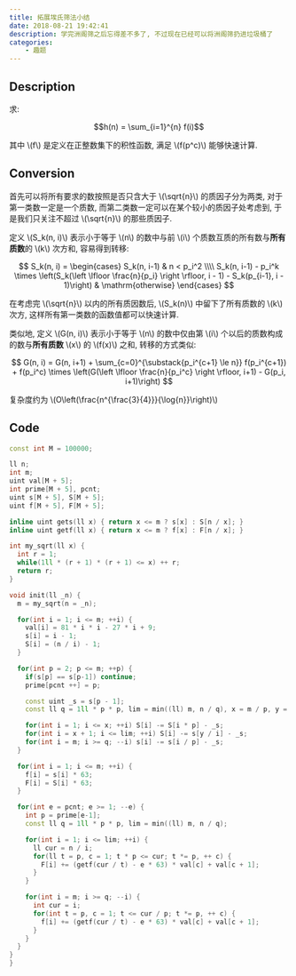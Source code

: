 ```yaml
---
title: 拓展埃氏筛法小结
date: 2018-08-21 19:42:41
description: 学完洲阁筛之后忘得差不多了, 不过现在已经可以将洲阁筛扔进垃圾桶了
categories:
    - 趣题
---
```


## Description

求:

$$h(n) = \sum_{i=1}^{n} f(i)$$ 

其中 \\(f\\) 是定义在正整数集下的积性函数, 满足 \\(f(p^c)\\) 能够快速计算.

## Conversion

首先可以将所有要求的数按照是否只含大于 \\(\sqrt{n}\\) 的质因子分为两类, 对于第一类数一定是一个质数, 而第二类数一定可以在某个较小的质因子处考虑到, 于是我们只关注不超过 \\(\sqrt{n}\\) 的那些质因子.

定义 \\(S_k(n, i)\\) 表示小于等于 \\(n\\) 的数中与前 \\(i\\) 个质数互质的所有数与**所有质数**的 \\(k\\) 次方和, 容易得到转移:

$$
S_k(n, i) = 
\begin{cases}
S_k(n, i-1) & n < p_i^2 \\\\
S_k(n, i-1) - p_i^k \times \left(S_k(\left \lfloor \frac{n}{p_i} \right \rfloor, i - 1) - S_k(p_{i-1}, i - 1)\right) & \mathrm{otherwise} 
\end{cases}
$$

在考虑完 \\(\sqrt{n}\\) 以内的所有质因数后, \\(S_k(n)\\) 中留下了所有质数的 \\(k\\) 次方, 这样所有第一类数的函数值都可以快速计算.

类似地, 定义 \\(G(n, i)\\) 表示小于等于 \\(n\\) 的数中仅由第 \\(i\\) 个以后的质数构成的数与**所有质数** \\(x\\) 的 \\(f(x)\\) 之和, 转移的方式类似:

$$
G(n, i) = G(n, i+1) + \sum_{c=0}^{\substack{p_i^{c+1} \le n}} f(p_i^{c+1}) + f(p_i^c) \times \left(G(\left \lfloor \frac{n}{p_i^c} \right \rfloor, i+1) - G(p_i, i+1)\right)
$$

复杂度约为 \\(O\left(\frac{n^{\frac{3}{4}}}{\log{n}}\right)\\)

## Code

```cpp
const int M = 100000;

ll n;
int m;
uint val[M + 5];
int prime[M + 5], pcnt;
uint s[M + 5], S[M + 5];
uint f[M + 5], F[M + 5];

inline uint gets(ll x) { return x <= m ? s[x] : S[n / x]; }
inline uint getf(ll x) { return x <= m ? f[x] : F[n / x]; }

int my_sqrt(ll x) {
  int r = 1;
  while(1ll * (r + 1) * (r + 1) <= x) ++ r;
  return r;
}

void init(ll _n) {
  m = my_sqrt(n = _n);

  for(int i = 1; i <= m; ++i) {
    val[i] = 81 * i * i - 27 * i + 9;
    s[i] = i - 1;
    S[i] = (n / i) - 1;
  }

  for(int p = 2; p <= m; ++p) {
    if(s[p] == s[p-1]) continue;
    prime[pcnt ++] = p;

    const uint _s = s[p - 1];
    const ll q = 1ll * p * p, lim = min((ll) m, n / q), x = m / p, y = n / p;

    for(int i = 1; i <= x; ++i) S[i] -= S[i * p] - _s;
    for(int i = x + 1; i <= lim; ++i) S[i] -= s[y / i] - _s;
    for(int i = m; i >= q; --i) s[i] -= s[i / p] - _s;
  }

  for(int i = 1; i <= m; ++i) {
    f[i] = s[i] * 63;
    F[i] = S[i] * 63;
  }

  for(int e = pcnt; e >= 1; --e) {
    int p = prime[e-1];
    const ll q = 1ll * p * p, lim = min((ll) m, n / q);

    for(int i = 1; i <= lim; ++i) {
      ll cur = n / i;
      for(ll t = p, c = 1; t * p <= cur; t *= p, ++ c) {
        F[i] += (getf(cur / t) - e * 63) * val[c] + val[c + 1];
      }
    }

    for(int i = m; i >= q; --i) {
      int cur = i;
      for(int t = p, c = 1; t <= cur / p; t *= p, ++ c) {
        f[i] += (getf(cur / t) - e * 63) * val[c] + val[c + 1];
      }
    }
  }
}
}
```
